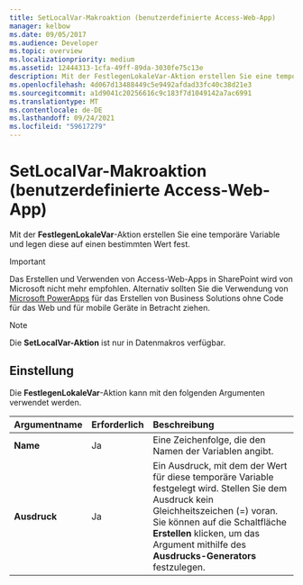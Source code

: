 ```yaml
---
title: SetLocalVar-Makroaktion (benutzerdefinierte Access-Web-App)
manager: kelbow
ms.date: 09/05/2017
ms.audience: Developer
ms.topic: overview
ms.localizationpriority: medium
ms.assetid: 12444313-1cfa-49ff-89da-3030fe75c13e
description: Mit der FestlegenLokaleVar-Aktion erstellen Sie eine temporäre Variable und legen diese auf einen bestimmten Wert fest.
ms.openlocfilehash: 4d067d13488449c5e9492afdad33fc40c38d21e3
ms.sourcegitcommit: a1d9041c20256616c9c183f7d1049142a7ac6991
ms.translationtype: MT
ms.contentlocale: de-DE
ms.lasthandoff: 09/24/2021
ms.locfileid: "59617279"
---
```

# <a name="setlocalvar-macro-action-access-custom-web-app"></a>SetLocalVar-Makroaktion (benutzerdefinierte Access-Web-App)

Mit der **FestlegenLokaleVar**-Aktion erstellen Sie eine temporäre Variable und legen diese auf einen bestimmten Wert fest. 
  
> [!IMPORTANT]
> Das Erstellen und Verwenden von Access-Web-Apps in SharePoint wird von Microsoft nicht mehr empfohlen. Alternativ sollten Sie die Verwendung von [Microsoft PowerApps](https://powerapps.microsoft.com/en-us/) für das Erstellen von Business Solutions ohne Code für das Web und für mobile Geräte in Betracht ziehen. 
  
> [!NOTE]
> Die **SetLocalVar-Aktion** ist nur in Datenmakros verfügbar. 
  
## <a name="setting"></a>Einstellung

Die **FestlegenLokaleVar**-Aktion kann mit den folgenden Argumenten verwendet werden. 
  
|**Argumentname**|**Erforderlich**|**Beschreibung**|
|:-----|:-----|:-----|
|**Name** <br/> |Ja  <br/> |Eine Zeichenfolge, die den Namen der Variablen angibt.  <br/> |
|**Ausdruck** <br/> |Ja  <br/> |Ein Ausdruck, mit dem der Wert für diese temporäre Variable festgelegt wird. Stellen Sie dem Ausdruck kein Gleichheitszeichen (=) voran. Sie können auf die Schaltfläche **Erstellen** klicken, um das Argument mithilfe des **Ausdrucks-Generators** festzulegen.  <br/> |
   

